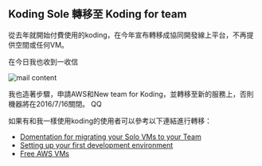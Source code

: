 ## Koding Sole 轉移至 Koding for team

從去年就開始付費使用的koding，在今年宣布轉移成協同開發線上平台，不再提供空間或任何VM。

在今日我也收到一收信

![mail content]({{site.baseurl}}//%E6%93%B7%E5%8F%96.PNG)

我也造著步驟，申請AWS和New team for Koding，並轉移至新的服務上，否則機器將在2016/7/16關閉。
QQ

如果有和我一樣使用koding的使用者可以參考以下連結進行轉移：
- [Domentation for migrating your Solo VMs to your Team](http://www.koding.com/docs/migrate-your-vm-from-solo-to-teams "Domentation for migrating your Solo VMs to your Team")
- [Setting up your first development environment](http://www.koding.com/docs/creating-an-aws-stack "Setting up your first development environment")
- [Free AWS VMs](https://aws.amazon.com/s/dm/optimization/server-side-test/sem-generic/free-b/?sc_channel=PS&sc_campaign=acquisition_US&sc_publisher=google&sc_medium=cloud_computing_b&sc_content=aws_account_bmm&sc_detail=%2Baws%20%2Baccount&sc_category=cloud_computing&sc_segment=98921913522&sc_matchtype=b&sc_country=US&s_kwcid=AL!4422!3!98921913522!b!!g!!%2Baws%20%2Baccount&ef_id=Vt9dRwAAAbew4RTe:20160623002844:s "Free AWS VMs")


